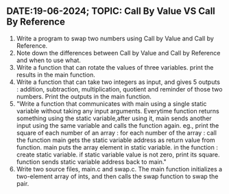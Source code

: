 ## DATE:19-06-2024;   TOPIC: Call By Value  VS  Call By Reference

1. Write a program to swap two numbers using Call by Value and Call by Reference.
2. Note down the differences between Call by Value and Call by Reference and when to use what.
3. Write a function that can rotate the values of three variables. print the results in the main function.
4. Write a function that can take two integers as input, and gives 5 outputs : addition, subtraction, multiplication, quotient and reminder of those two numbers. Print the outputs in the main function.
5. "Write a function that communicates with main using a single static variable without taking any input arguments.
    Everytime function returns something using the static variable,after using it, main sends another input using the same variable and calls the function again.
    eg., print the square of each number of an array :
    for each number of the array :
    call the function
    main gets the static variable address as return value from function.
    main puts the array element in static variable.
    in the function :
    create static variable.
    if static variable value is not zero, print its square.
    function sends static variable address back to main."
6. Write two source files, main.c and swap.c. The main function initializes a two-element array of ints, and then calls the swap function to swap the pair.

